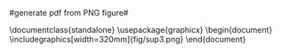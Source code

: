 #generate pdf from PNG figure#

\documentclass{standalone}
\usepackage{graphicx}
\begin{document}
    \includegraphics[width=320mm]{fig/sup3.png}
\end{document}
